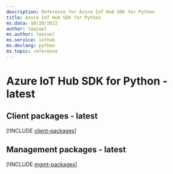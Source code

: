 ```yaml
---
description: Reference for Azure IoT Hub SDK for Python
title: Azure IoT Hub SDK for Python
ms.data: 10/20/2022
author: lmazuel
ms.author: lmazuel
ms.service: iothub
ms.devlang: python
ms.topic: reference
---
```

# Azure IoT Hub SDK for Python - latest

## Client packages - latest
[!INCLUDE [client-packages](iot-hub-client-index.md)]
## Management packages - latest
[!INCLUDE [mgmt-packages](iot-hub-mgmt-index.md)]